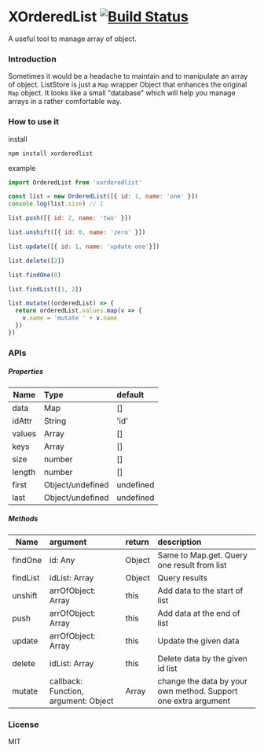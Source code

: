 # XOrderedList [![Build Status](https://travis-ci.org/daiyanze/OrderedList.svg?branch=master)](https://travis-ci.org/daiyanze/OrderedList)
A useful tool to manage array of object.

### Introduction
Sometimes it would be a headache to maintain and to manipulate an array of object. ListStore is just a `Map` wrapper Object that enhances the original `Map` object. It looks like a small "database" which will help you manage arrays in a rather comfortable way.

### How to use it

install
```
npm install xorderedlist
```

example
```javascript
import OrderedList from 'xorderedlist'

const list = new OrderedList([{ id: 1, name: 'one' }])
console.log(list.size) // 1

list.push([{ id: 2, name: 'two' }])

list.unshift([{ id: 0, name: 'zero' }])

list.update([{ id: 1, name: 'update one'}])

list.delete([2])

list.findOne(0)

list.findList([1, 2])

list.mutate((orderedList) => {
  return orderedList.values.map(v => {
    v.name = 'mutate ' + v.name
  })
})
```

### APIs 
##### Properties
| Name          | Type              | default   |
| ------------- |:----------------- |:----------|
| data          | Map               | []        |
| idAttr        | String            | 'id'      |
| values        | Array             | []        |
| keys          | Array             | []        |
| size          | number            | []        |
| length        | number            | []        |
| first         | Object/undefined  | undefined |
| last          | Object/undefined  | undefined |

##### Methods
| Name          | argument           | return | description  |
| ------------- |:-------------------|:-------|:-------------|
| findOne       | id: Any            | Object | Same to Map.get. Query one result from list |
| findList      | idList: Array      | Object | Query results |
| unshift       | arrOfObject: Array | this   | Add data to the start of list |
| push          | arrOfObject: Array | this   | Add data at the end of list |
| update        | arrOfObject: Array | this   | Update the given data |
| delete        | idList: Array      | this   | Delete data by the given id list |
| mutate        | callback: Function, argument: Object | Array | change the data by your own method. Support one extra argument |

### License
MIT
